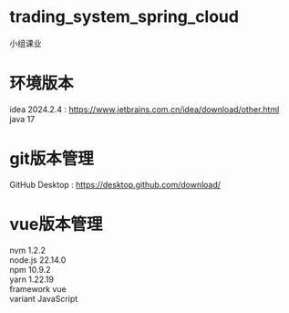 # trading_system_spring_cloud
小组课业

#  环境版本
idea 2024.2.4  : https://www.jetbrains.com.cn/idea/download/other.html  
java 17

# git版本管理
GitHub Desktop : https://desktop.github.com/download/  

# vue版本管理
nvm 1.2.2  
node.js 22.14.0  
npm 10.9.2  
yarn 1.22.19  
framework vue  
variant JavaScript  
